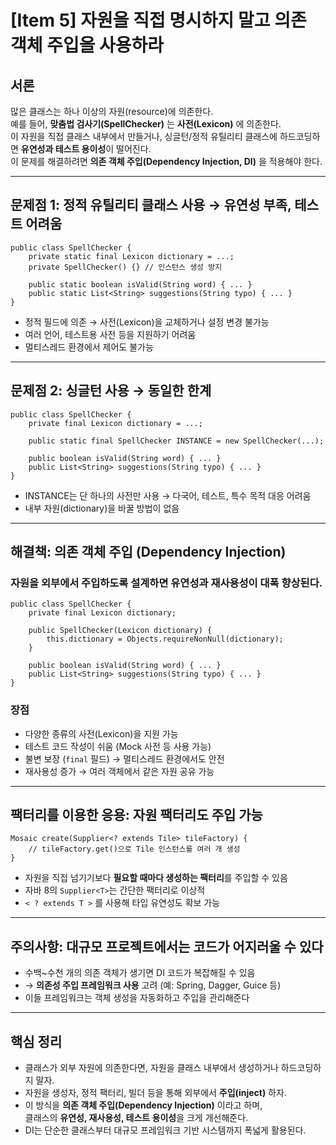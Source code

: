 # [Item 5] 자원을 직접 명시하지 말고 의존 객체 주입을 사용하라

## 서론  
많은 클래스는 하나 이상의 자원(resource)에 의존한다.  
예를 들어, **맞춤법 검사기(SpellChecker)** 는 **사전(Lexicon)** 에 의존한다.  
이 자원을 직접 클래스 내부에서 만들거나, 싱글턴/정적 유틸리티 클래스에 하드코딩하면 **유연성과 테스트 용이성**이 떨어진다.  
이 문제를 해결하려면 **의존 객체 주입(Dependency Injection, DI)** 을 적용해야 한다.

---

## 문제점 1: 정적 유틸리티 클래스 사용 → 유연성 부족, 테스트 어려움

```
public class SpellChecker {
    private static final Lexicon dictionary = ...;
    private SpellChecker() {} // 인스턴스 생성 방지

    public static boolean isValid(String word) { ... }
    public static List<String> suggestions(String typo) { ... }
}
```

- 정적 필드에 의존 → 사전(Lexicon)을 교체하거나 설정 변경 불가능
- 여러 언어, 테스트용 사전 등을 지원하기 어려움
- 멀티스레드 환경에서 제어도 불가능

---

## 문제점 2: 싱글턴 사용 → 동일한 한계

```
public class SpellChecker {
    private final Lexicon dictionary = ...;

    public static final SpellChecker INSTANCE = new SpellChecker(...);

    public boolean isValid(String word) { ... }
    public List<String> suggestions(String typo) { ... }
}
```

- INSTANCE는 단 하나의 사전만 사용 → 다국어, 테스트, 특수 목적 대응 어려움
- 내부 자원(dictionary)을 바꿀 방법이 없음

---

## 해결책: 의존 객체 주입 (Dependency Injection)

### 자원을 외부에서 주입하도록 설계하면 유연성과 재사용성이 대폭 향상된다.

```
public class SpellChecker {
    private final Lexicon dictionary;

    public SpellChecker(Lexicon dictionary) {
        this.dictionary = Objects.requireNonNull(dictionary);
    }

    public boolean isValid(String word) { ... }
    public List<String> suggestions(String typo) { ... }
}
```

### 장점
- 다양한 종류의 사전(Lexicon)을 지원 가능
- 테스트 코드 작성이 쉬움 (Mock 사전 등 사용 가능)
- 불변 보장 (`final` 필드) → 멀티스레드 환경에서도 안전
- 재사용성 증가 → 여러 객체에서 같은 자원 공유 가능

---

## 팩터리를 이용한 응용: 자원 팩터리도 주입 가능

```
Mosaic create(Supplier<? extends Tile> tileFactory) {
    // tileFactory.get()으로 Tile 인스턴스를 여러 개 생성
}
```

- 자원을 직접 넘기기보다 **필요할 때마다 생성하는 팩터리**를 주입할 수 있음
- 자바 8의 `Supplier<T>`는 간단한 팩터리로 이상적
- `< ? extends T >` 를 사용해 타입 유연성도 확보 가능

---

## 주의사항: 대규모 프로젝트에서는 코드가 어지러울 수 있다

- 수백~수천 개의 의존 객체가 생기면 DI 코드가 복잡해질 수 있음
- → **의존성 주입 프레임워크 사용** 고려 (예: Spring, Dagger, Guice 등)
- 이들 프레임워크는 객체 생성을 자동화하고 주입을 관리해준다

---

## 핵심 정리

- 클래스가 외부 자원에 의존한다면, 자원을 클래스 내부에서 생성하거나 하드코딩하지 말자.
- 자원을 생성자, 정적 팩터리, 빌더 등을 통해 외부에서 **주입(inject)** 하자.
- 이 방식을 **의존 객체 주입(Dependency Injection)** 이라고 하며,  
  클래스의 **유연성, 재사용성, 테스트 용이성**을 크게 개선해준다.
- DI는 단순한 클래스부터 대규모 프레임워크 기반 시스템까지 폭넓게 활용된다.
